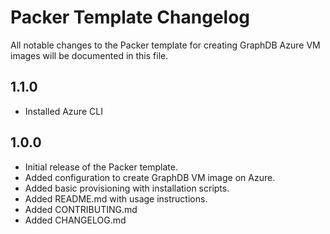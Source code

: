 # Packer Template Changelog

All notable changes to the Packer template for creating GraphDB Azure VM images will be documented in this file.

## 1.1.0

- Installed Azure CLI

## 1.0.0

- Initial release of the Packer template.
- Added configuration to create GraphDB VM image on Azure.
- Added basic provisioning with installation scripts.
- Added README.md with usage instructions.
- Added CONTRIBUTING.md
- Added CHANGELOG.md
